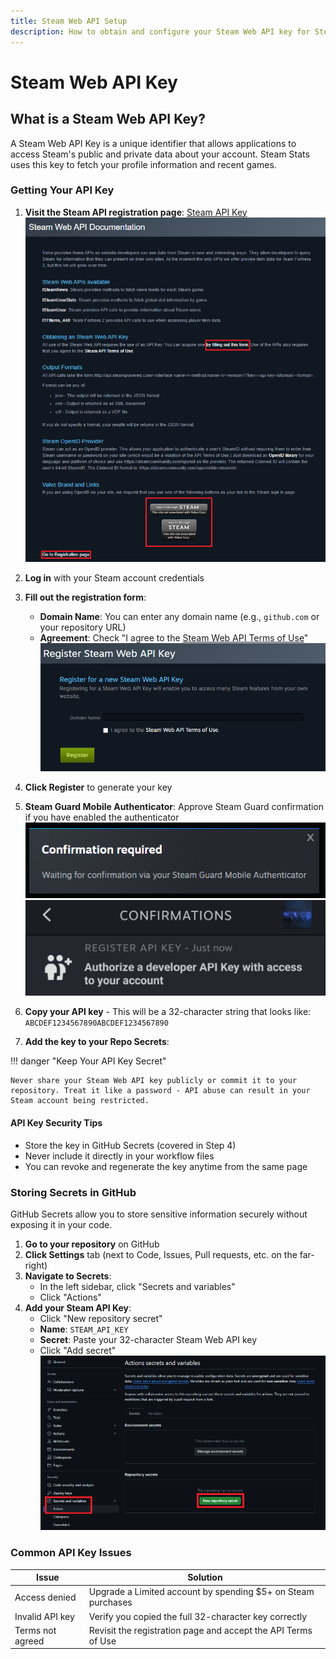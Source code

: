 ```yaml
---
title: Steam Web API Setup
description: How to obtain and configure your Steam Web API key for Steam Stats
---
```


# Steam Web API Key

## What is a Steam Web API Key?

A Steam Web API Key is a unique identifier that allows applications to access Steam's public and private data about your account. Steam Stats uses this key to fetch your profile information and recent games.

### Getting Your API Key

1. **Visit the Steam API registration page**: [Steam API Key](https://steamcommunity.com/dev/apikey)
    ![Steam API Key Registration Form](../assets/steam_registration_page.png)

2. **Log in** with your Steam account credentials

3. **Fill out the registration form**:
    - **Domain Name**: You can enter any domain name (e.g., `github.com` or your repository URL)
    - **Agreement**: Check "I agree to the [Steam Web API Terms of Use](https://steamcommunity.com/dev/apiterms)"
    ![Registration](../assets/register.png)

4. **Click Register** to generate your key

5. **Steam Guard Mobile Authenticator**: Approve Steam Guard confirmation if you have enabled the authenticator
    ![Confirmation Pending](../assets/confirmation_required.png)
    ![Confirmation](../assets/confirmation.jpg)

5. **Copy your API key** - This will be a 32-character string that looks like: `ABCDEF1234567890ABCDEF1234567890`

6. **Add the key to your Repo Secrets**:

!!! danger "Keep Your API Key Secret"

    Never share your Steam Web API key publicly or commit it to your repository. Treat it like a password - API abuse can result in your Steam account being restricted.

#### API Key Security Tips

- Store the key in GitHub Secrets (covered in Step 4)
- Never include it directly in your workflow files
- You can revoke and regenerate the key anytime from the same page

### Storing Secrets in GitHub

GitHub Secrets allow you to store sensitive information securely without exposing it in your code.

1. **Go to your repository** on GitHub
2. **Click Settings** tab (next to Code, Issues, Pull requests, etc. on the far-right)
3. **Navigate to Secrets**:
    - In the left sidebar, click "Secrets and variables"
    - Click "Actions"
4. **Add your Steam API Key**:
    - Click "New repository secret"
    - **Name**: `STEAM_API_KEY`
    - **Secret**: Paste your 32-character Steam Web API key
    - Click "Add secret"
    ![Repo Secrets](../assets/repo_secrets.png)


### Common API Key Issues

| Issue                | Solution                                                      |
|----------------------|---------------------------------------------------------------|
| Access denied        | Upgrade a Limited account by spending $5+ on Steam purchases  |
| Invalid API key      | Verify you copied the full 32-character key correctly         |
| Terms not agreed     | Revisit the registration page and accept the API Terms of Use |
